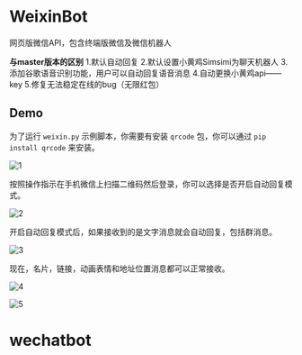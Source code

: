 # WeixinBot 
网页版微信API，包含终端版微信及微信机器人

**与master版本的区别**
1.默认自动回复
2.默认设置小黄鸡Simsimi为聊天机器人
3.添加谷歌语音识别功能，用户可以自动回复语音消息
4.自动更换小黄鸡api——key
5.修复无法稳定在线的bug（无限红包）

## Demo
为了运行 `weixin.py` 示例脚本，你需要有安装 `qrcode` 包，你可以通过 `pip install qrcode` 来安装。

![1](screenshot/1.png)

按照操作指示在手机微信上扫描二维码然后登录，你可以选择是否开启自动回复模式。

![2](screenshot/2.png)

开启自动回复模式后，如果接收到的是文字消息就会自动回复，包括群消息。

![3](screenshot/3.png)

现在，名片，链接，动画表情和地址位置消息都可以正常接收。

![4](screenshot/4.png)

![5](screenshot/5.png)

# wechatbot
